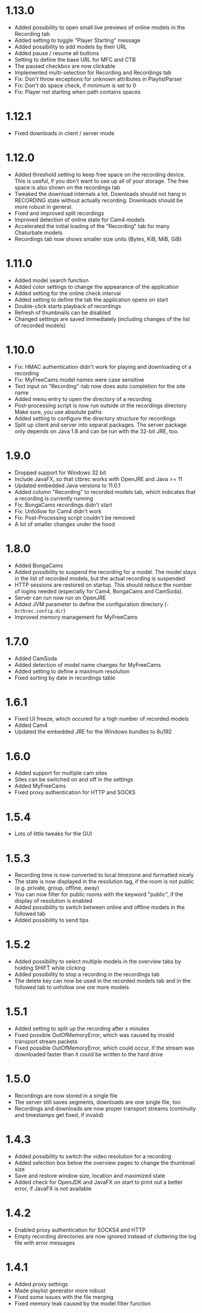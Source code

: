 1.13.0
========================
* Added  possibility to open small live previews of online models
  in the Recording tab
* Added setting to toggle "Player Starting" message
* Added possibility to add models by their URL
* Added pause / resume all buttons
* Setting to define the base URL for MFC and CTB
* The paused checkbox are now clickable
* Implemented multi-selection for Recording and Recordings tab
* Fix: Don't throw exceptions for unknown attributes in PlaylistParser
* Fix: Don't do space check, if minimum is set to 0
* Fix: Player not starting when path contains spaces

1.12.1
========================
* Fixed downloads in client / server mode

1.12.0
========================
* Added threshold setting to keep free space on the recording device.
  This is useful, if you don't want to use up all of your storage.
  The free space is also shown on the recordings tab
* Tweaked the download internals a lot. Downloads should not hang
  in RECORDING state without actually recording. Downloads should
  be more robust in general.
* Fixed and improved split recordings
* Improved detection of online state for Cam4 models
* Accelerated the initial loading of the "Recording" tab for many
  Chaturbate models
* Recordings tab now shows smaller size units (Bytes, KiB, MiB, GiB) 

1.11.0
========================
* Added model search function
* Added color settings to change the appearance of the application
* Added setting for the online check interval
* Added setting to define the tab the application opens on start
* Double-click starts playback of recordings
* Refresh of thumbnails can be disabled
* Changed settings are saved immediately (including changes of the
  list of recorded models)

1.10.0
========================
* Fix: HMAC authentication didn't work for playing and downloading of a
  recording
* Fix: MyFreeCams model names were case sensitive
* Text input on "Recording"-tab now does auto completion for the site name
* Added menu entry to open the directory of a recording
* Post-processing script is now run outside ot the recordings directory
  Make sure, you use absolute paths
* Added setting to configure the directory structure for recordings
* Split up client and server into separat packages. The server package
  only depends on Java 1.8 and can be run with the 32-bit JRE, too.

1.9.0
========================
* Dropped support for Windows 32 bit
* Include JavaFX, so that ctbrec works with OpenJRE and Java >= 11
* Updated embedded Java versions to 11.0.1
* Added column "Recording" to recorded models tab, which indicates that
  a recording is currently running
* Fix: BongaCams recordings didn't start
* Fix: Unfollow for Cam4 didn't work
* Fix: Post-Processing script couldn't be removed
* A lot of smaller changes under the hood

1.8.0
========================
* Added BongaCams
* Added possibility to suspend the recording for a model. The model stays in
  the list of recorded models, but the actual recording is suspended
* HTTP sessions are restored on startup. This should reduce the number of 
  logins needed (especially for Cam4, BongaCams and CamSoda).
* Server can run now run on OpenJRE
* Added JVM parameter to define the configuration directory
  (``-Dctbrec.config.dir``)
* Improved memory management for MyFreeCams

1.7.0
========================
* Added CamSoda
* Added detection of model name changes for MyFreeCams
* Added setting to define a maximum resolution
* Fixed sorting by date in recordings table

1.6.1
========================
* Fixed UI freeze, which occured for a high number of recorded models
* Added Cam4
* Updated the embedded JRE for the Windows bundles to 8u192

1.6.0
========================
* Added support for multiple cam sites
* Sites can be switched on and off in the settings
* Added MyFreeCams
* Fixed proxy authentication for HTTP and SOCKS

1.5.4
========================
* Lots of little tweaks for the GUI

1.5.3
========================
* Recording time is now converted to local timezone and formatted nicely
* The state is now displayed in the resolution tag, if the room is not
  public (e.g. private, group, offline, away)
* You can now filter for public rooms with the keyword "public", if
  the display of resolution is enabled
* Added possibility to switch between online and offline models in the
  followed tab
* Added possibility to send tips

1.5.2
========================
* Added possibility to select multiple models in the overview tabs by
  holding SHIFT while clicking
* Added possibility to stop a recording in the recordings tab
* The delete key can now be used in the recorded models tab and in the 
  followed tab to unfollow one ore more models

1.5.1
========================
* Added setting to split up the recording after x minutes 
* Fixed possible OutOfMemoryError, which was caused by invalid transport
  stream packets
* Fixed possible OutOfMemoryError, which could occur, if the stream was
  downloaded faster than it could be written to the hard drive

1.5.0
========================
* Recordings are now stored in a single file
* The server still saves segments, downloads are
  one single file, too
* Recordings and downloads are now proper transport streams
  (continuity and timestamps get fixed, if invalid)

1.4.3
========================
* Added possibility to switch the video resolution for a recording
* Added selection box below the overview pages to change the thumbnail size
* Save and restore window size, location and maximized state
* Added check for OpenJDK and JavaFX on start to print out a better error,
  if JavaFX is not available

1.4.2
========================
* Enabled proxy authentication for SOCKS4 and HTTP
* Empty recording directories are now ignored instead of cluttering the log 
  file with error messages

1.4.1
========================
* Added proxy settings
* Made playlist generator more robust
* Fixed some issues with the file merging
* Fixed memory leak caused by the model filter function
